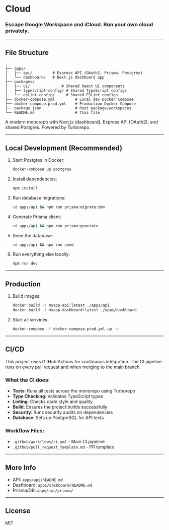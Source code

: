 # Cloud

### Escape Google Workspace and iCloud. Run your own cloud privately.

---

## File Structure

```
.
├── apps/
│   ├── api/         # Express API (OAuth2, Prisma, Postgres)
│   └── dashboard/   # Next.js dashboard app
├── packages/
│   ├── ui/              # Shared React UI components
│   ├── typescript-config/ # Shared TypeScript configs
│   └── eslint-config/     # Shared ESLint configs
├── docker-compose.yml         # Local dev Docker Compose
├── docker-compose.prod.yml    # Production Docker Compose
├── package.json               # Root package/workspaces
└── README.md                  # This file
```

A modern monorepo with Next.js (dashboard), Express API (OAuth2), and shared Postgres. Powered by Turborepo.

---

## Local Development (Recommended)

1. Start Postgres in Docker:
   ```sh
   docker-compose up postgres
   ```
2. Install dependencies:
   ```sh
   npm install
   ```
3. Run database migrations:
   ```sh
   cd apps/api && npm run prisma:migrate:dev
   ```
4. Generate Prisma client:
   ```sh
   cd apps/api && npm run prisma:generate
   ```
5. Seed the database:
   ```sh
   cd apps/api && npm run seed
   ```
6. Run everything else locally:
   ```sh
   npm run dev
   ```

---

## Production

1. Build images:
   ```sh
   docker build -t myapp-api:latest ./apps/api
   docker build -t myapp-dashboard:latest ./apps/dashboard
   ```
2. Start all services:
   ```sh
   docker-compose -f docker-compose.prod.yml up -d
   ```

---

## CI/CD

This project uses GitHub Actions for continuous integration. The CI pipeline runs on every pull request and when merging to the main branch.

### What the CI does:

- **Tests**: Runs all tests across the monorepo using Turborepo
- **Type Checking**: Validates TypeScript types
- **Linting**: Checks code style and quality
- **Build**: Ensures the project builds successfully
- **Security**: Runs security audits on dependencies
- **Database**: Sets up PostgreSQL for API tests

### Workflow Files:

- `.github/workflows/ci.yml` - Main CI pipeline
- `.github/pull_request_template.md` - PR template

---

## More Info

- API: `apps/api/README.md`
- Dashboard: `apps/dashboard/README.md`
- Prisma/DB: `apps/api/prisma/`

---

## License

MIT
